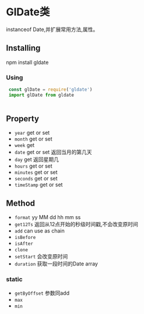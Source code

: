 # GlDate类

instanceof Date,并扩展常用方法,属性。

## Installing

npm install gldate

### Using

```js
 const glDate = require('gldate')
 import glDate from gldate
 
```

## Property

- `year` get or set
- `month` get or set
- `week` get
- `date` get or set 返回当月的第几天
- `day` get 返回星期几
- `hours` get or set
- `minutes` get or set
- `seconds` get or set
- `timeStamp` get or set

## Method

- `format` yy MM dd hh mm ss
- `get12Ts` 返回从12点开始的秒级时间戳,不会改变原时间
- `add` can use as chain
- `isBefore`
- `isAfter`
- `clone` 
- `setStart` 会改变原时间
- `duration` 获取一段时间的Date array

### static
- `getByOffset` 参数同add
- `max`
- `min`

